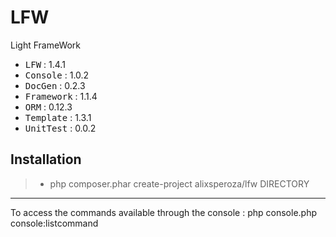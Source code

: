 # LFW
Light FrameWork

 - <kbd>LFW</kbd> : 1.4.1
 - <kbd>Console</kbd> : 1.0.2
 - <kbd>DocGen</kbd> : 0.2.3
 - <kbd>Framework</kbd> : 1.1.4
 - <kbd>ORM</kbd> : 0.12.3
 - <kbd>Template</kbd> : 1.3.1
 - <kbd>UnitTest</kbd> : 0.0.2

Installation
----------

> - php composer.phar create-project alixsperoza/lfw DIRECTORY

----------

To access the commands available through the console : php console.php console:listcommand